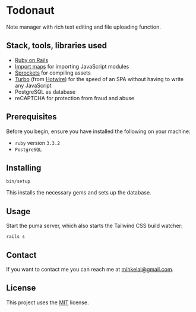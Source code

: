 # Todonaut

Note manager with rich text editing and file uploading function.

## Stack, tools, libraries used
* [Ruby on Rails](https://rubyonrails.org/)
* [Import maps](https://github.com/rails/importmap-rails) for importing JavaScript modules
* [Sprockets](https://guides.rubyonrails.org/asset_pipeline.html) for compiling assets
* [Turbo](https://github.com/hotwired/turbo-rails) (from [Hotwire](https://hotwired.dev/)) for the speed of an SPA without having to write any JavaScript
* PostgreSQL as database
* reCAPTCHA for protection from fraud and abuse

## Prerequisites

Before you begin, ensure you have installed the following on your machine:
* `ruby` version `3.3.2`
* `PostgreSQL`

## Installing

```shell
bin/setup
```

This installs the necessary gems and sets up the database.

## Usage

Start the puma server, which also starts the Tailwind CSS build watcher:
```shell
rails s
```

## Contact

If you want to contact me you can reach me at <mihkelal@gmail.com>.

## License

This project uses the [MIT](https://opensource.org/licenses/MIT) license.
